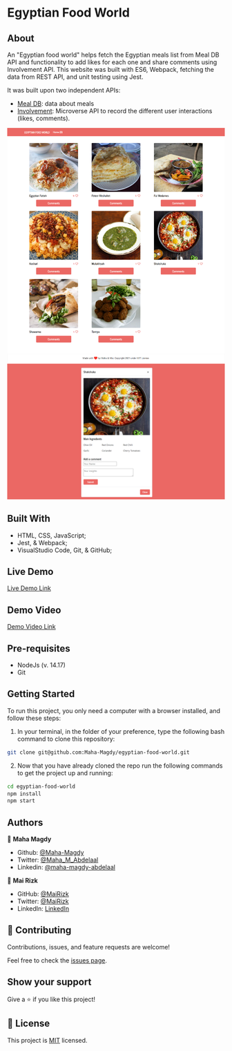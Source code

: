 # Egyptian Food World

## About

An "Egyptian food world" helps fetch the Egyptian meals list from Meal DB API and functionality to add likes for each one and share comments using Involvement API. This website was built with ES6, Webpack, fetching the data from REST API, and unit testing using Jest.

It was built upon two independent APIs:
- [Meal DB](https://www.themealdb.com/api.php): data about meals
- [Involvement](https://www.notion.so/microverse/Involvement-API-869e60b5ad104603aa6db59e08150270): Microverse API to record the different user interactions (likes, comments).

![Screenshot1](/src/screencapture-1.png)
![Screenshot2](/src/screencapture-2.png)

## Built With

- HTML, CSS, JavaScript;
- Jest, & Webpack;
- VisualStudio Code, Git, & GitHub;

## Live Demo

[Live Demo Link]( https://maha-magdy.github.io/egyptian-food-world/ )

## Demo Video
[Demo Video Link]( https://drive.google.com/file/d/1pHodtIYPpZzXRjeA7y0SlWZFSP1Q6pYn/view?usp=sharing )

## Pre-requisites

- NodeJs (v. 14.17)
- Git
## Getting Started

To run this project, you only need a computer with a browser installed, and follow these steps:


1. In your terminal, in the folder of your preference, type the following bash command to clone this repository:

```sh
git clone git@github.com:Maha-Magdy/egyptian-food-world.git
```

2. Now that you have already cloned the repo run the following commands to get the project up and running:
```sh
cd egyptian-food-world
npm install
npm start
```
## Authors

👤 **Maha Magdy**

- Github: [@Maha-Magdy](https://github.com/Maha-Magdy)
- Twitter: [@Maha_M_Abdelaal](https://twitter.com/Maha_M_Abdelaal)
- Linkedin: [@maha-magdy-abdelaal](https://www.linkedin.com/in/maha-magdy-abdelaal/)

👤 **Mai Rizk**

- GitHub: [@MaiRizk](https://github.com/MaiRizk)
- Twitter: [@MaiRizk](https://twitter.com/MaiRizk16)
- LinkedIn: [LinkedIn](https://www.linkedin.com/in/mai-rizk-252722188/)

## 🤝 Contributing

Contributions, issues, and feature requests are welcome!

Feel free to check the [issues page](https://github.com/Maha-Magdy/egyptian-food-world/issues).

## Show your support

Give a ⭐️ if you like this project!

## 📝 License

This project is [MIT](./LICENSE) licensed.

